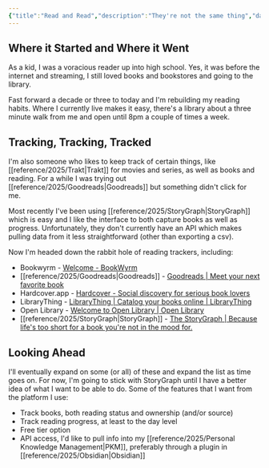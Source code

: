 ```yaml
---
{"title":"Read and Read","description":"They're not the same thing","date":"2025-08-05","tags":["tracking","metrics","reading"],"dg-publish":true,"created":"2025-08-05 17:00:45","updated":"2025-08-11T12:47:44-04:00","permalink":"/output/write/2025/read-and-read/","dgPassFrontmatter":true,"noteIcon":"3"}
---
```


## Where it Started and Where it Went

As a kid, I was a voracious reader up into high school. Yes, it was before the internet and streaming, I still loved books and bookstores and going to the library.

Fast forward a decade or three to today and I'm rebuilding my reading habits. Where I currently live makes it easy, there's a library about a three minute walk from me and open until 8pm a couple of times a week.

## Tracking, Tracking, Tracked

I'm also someone who likes to keep track of certain things, like [[reference/2025/Trakt\|Trakt]] for movies and series, as well as books and reading. For a while I was trying out [[reference/2025/Goodreads\|Goodreads]] but something didn't click for me.

Most recently I've been using [[reference/2025/StoryGraph\|StoryGraph]] which is easy and I like the interface to both capture books as well as progress. Unfortunately, they don't currently have an API which makes pulling data from it less straightforward (other than exporting a csv).

Now I'm headed down the rabbit hole of reading trackers, including:

- Bookwyrm - [Welcome - BookWyrm](https://bookwyrm.social/)
- [[reference/2025/Goodreads\|Goodreads]] - [Goodreads | Meet your next favorite book](https://www.goodreads.com/)
- Hardcover.app - [Hardcover - Social discovery for serious book lovers](https://hardcover.app/)
- LibraryThing - [LibraryThing \| Catalog your books online \| LibraryThing](https://www.librarything.com/)
- Open Library - [Welcome to Open Library \| Open Library](https://openlibrary.org/)
- [[reference/2025/StoryGraph\|StoryGraph]] - [The StoryGraph | Because life's too short for a book you're not in the mood for.](https://thestorygraph.com/)

## Looking Ahead

I'll eventually expand on some (or all) of these and expand the list as time goes on. For now, I'm going to stick with StoryGraph until I have a better idea of what I want to be able to do. Some of the features that I want from the platform I use:

- Track books, both reading status and ownership (and/or source)
- Track reading progress, at least to the day level
- Free tier option
- API access, I'd like to pull info into my [[reference/2025/Personal Knowledge Management\|PKM]], preferably through a plugin in [[reference/2025/Obsidian\|Obsidian]]

